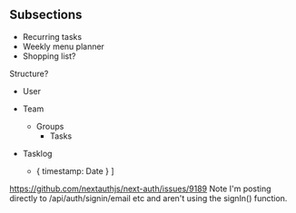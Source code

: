 ## Subsections

- Recurring tasks
- Weekly menu planner
- Shopping list?

Structure?

- User

- Team

  - Groups
    - Tasks

- Tasklog
  - [taskId]: [
    {
    timestamp: Date
    }
    ]

https://github.com/nextauthjs/next-auth/issues/9189
Note I'm posting directly to /api/auth/signin/email etc and aren't using the signIn() function.
